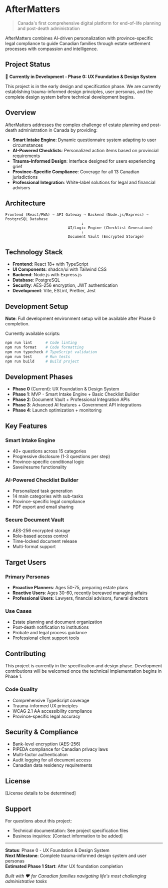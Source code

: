 # AfterMatters

> Canada's first comprehensive digital platform for end-of-life planning and post-death administration

AfterMatters combines AI-driven personalization with province-specific legal compliance to guide Canadian families through estate settlement processes with compassion and intelligence.

## Project Status

🚧 **Currently in Development - Phase 0: UX Foundation & Design System**

This project is in the early design and specification phase. We are currently establishing trauma-informed design principles, user personas, and the complete design system before technical development begins.

## Overview

AfterMatters addresses the complex challenge of estate planning and post-death administration in Canada by providing:

- **Smart Intake Engine**: Dynamic questionnaire system adapting to user circumstances
- **AI-Powered Checklists**: Personalized action items based on provincial requirements
- **Trauma-Informed Design**: Interface designed for users experiencing grief
- **Province-Specific Compliance**: Coverage for all 13 Canadian jurisdictions
- **Professional Integration**: White-label solutions for legal and financial advisors

## Architecture

```
Frontend (React/PWA) → API Gateway → Backend (Node.js/Express) → PostgreSQL Database
                                  ↓
                            AI/Logic Engine (Checklist Generation)
                                  ↓
                            Document Vault (Encrypted Storage)
```

## Technology Stack

- **Frontend**: React 18+ with TypeScript
- **UI Components**: shadcn/ui with Tailwind CSS
- **Backend**: Node.js with Express.js
- **Database**: PostgreSQL
- **Security**: AES-256 encryption, JWT authentication
- **Development**: Vite, ESLint, Prettier, Jest

## Development Setup

**Note**: Full development environment setup will be available after Phase 0 completion.

Currently available scripts:
```bash
npm run lint      # Code linting
npm run format    # Code formatting  
npm run typecheck # TypeScript validation
npm run test      # Run tests
npm run build     # Build project
```

## Development Phases

- **Phase 0** (Current): UX Foundation & Design System
- **Phase 1**: MVP - Smart Intake Engine + Basic Checklist Builder
- **Phase 2**: Document Vault + Professional Integration APIs
- **Phase 3**: Advanced AI features + Government API integrations
- **Phase 4**: Launch optimization + monitoring

## Key Features

### Smart Intake Engine
- 40+ questions across 15 categories
- Progressive disclosure (1-3 questions per step)
- Province-specific conditional logic
- Save/resume functionality

### AI-Powered Checklist Builder
- Personalized task generation
- 14 main categories with sub-tasks
- Province-specific legal compliance
- PDF export and email sharing

### Secure Document Vault
- AES-256 encrypted storage
- Role-based access control
- Time-locked document release
- Multi-format support

## Target Users

### Primary Personas
- **Proactive Planners**: Ages 50-75, preparing estate plans
- **Reactive Users**: Ages 30-60, recently bereaved managing affairs  
- **Professional Users**: Lawyers, financial advisors, funeral directors

### Use Cases
- Estate planning and document organization
- Post-death notification to institutions
- Probate and legal process guidance
- Professional client support tools

## Contributing

This project is currently in the specification and design phase. Development contributions will be welcomed once the technical implementation begins in Phase 1.

### Code Quality
- Comprehensive TypeScript coverage
- Trauma-informed UX principles
- WCAG 2.1 AA accessibility compliance
- Province-specific legal accuracy

## Security & Compliance

- Bank-level encryption (AES-256)
- PIPEDA compliance for Canadian privacy laws
- Multi-factor authentication
- Audit logging for all document access
- Canadian data residency requirements

## License

[License details to be determined]

## Support

For questions about this project:
- Technical documentation: See project specification files
- Business inquiries: [Contact information to be added]

---

**Status**: Phase 0 - UX Foundation & Design System  
**Next Milestone**: Complete trauma-informed design system and user personas  
**Estimated Phase 1 Start**: After UX foundation completion

*Built with ❤️ for Canadian families navigating life's most challenging administrative tasks*